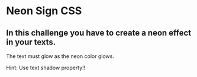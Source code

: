 # Neon Sign CSS
## In this challenge you have to create a neon effect in your texts.
The text must glow as the neon color glows.

Hint: Use text shadow property!!
